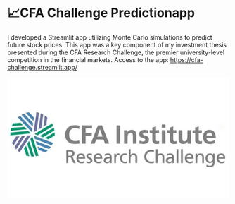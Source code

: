 # 📈**CFA Challenge Predictionapp**

I developed a Streamlit app utilizing Monte Carlo simulations to predict future stock prices. This app was a key component of my investment thesis presented during the CFA Research Challenge, the premier university-level competition in the financial markets. Access to the app: https://cfa-challenge.streamlit.app/

![CFA](CFA.png)

